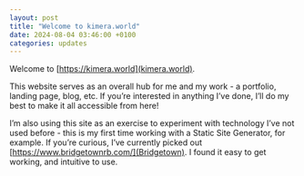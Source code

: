 ```yaml
---
layout: post
title: "Welcome to kimera.world"
date: 2024-08-04 03:46:00 +0100
categories: updates
---
```

Welcome to [https://kimera.world](kimera.world).

This website serves as an overall hub for me and my work - a portfolio, landing page, blog, etc. If you’re interested in anything I’ve done, I’ll do my best to make it all accessible from here!

I’m also using this site as an exercise to experiment with technology I’ve not used before - this is my first time working with a Static Site Generator, for example. If you’re curious, I’ve currently picked out [https://www.bridgetownrb.com/](Bridgetown). I found it easy to get working, and intuitive to use.